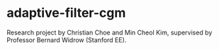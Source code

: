 # adaptive-filter-cgm
Research project by Christian Choe and Min Cheol Kim, supervised by Professor Bernard Widrow (Stanford EE).
